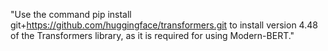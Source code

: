 "Use the command pip install git+https://github.com/huggingface/transformers.git to install version 4.48 of the Transformers library, as it is required for using Modern-BERT."
